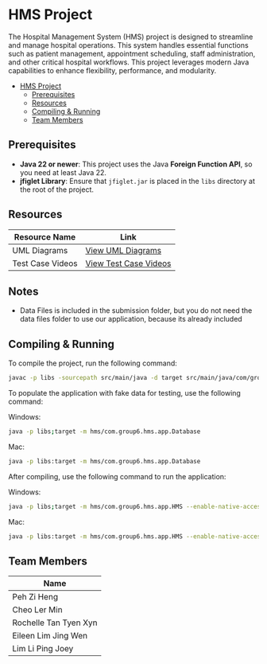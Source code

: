 
# HMS Project

The Hospital Management System (HMS) project is designed to streamline and manage hospital operations. 
This system handles essential functions such as patient management, appointment scheduling, staff administration,
and other critical hospital workflows. This project leverages modern Java capabilities to enhance flexibility, 
performance, and modularity.


<!-- TOC -->
* [HMS Project](#hms-project)
  * [Prerequisites](#prerequisites)
  * [Resources](#resources)
  * [Compiling & Running](#compiling--running)
  * [Team Members](#team-members)
<!-- TOC -->
## Prerequisites

- **Java 22 or newer**: This project uses the Java **Foreign Function API**, so you need at least Java 22.
- **jfiglet Library**: Ensure that `jfiglet.jar` is placed in the `libs` directory at the root of the project.

## Resources

| Resource Name    | Link                                                                                                             |
|------------------|------------------------------------------------------------------------------------------------------------------|
| UML Diagrams     | [View UML Diagrams](https://drive.google.com/drive/folders/1h7-biUokU041arcabtcZxpX8gxfnv2rH?usp=drive_link)     |
| Test Case Videos | [View Test Case Videos](https://drive.google.com/drive/folders/1EGRNOWcOczaYgVPRFSOOuMQgtG_wGtPK?usp=drive_link) |

## Notes
- Data Files is included in the submission folder, but you do not need the data files folder to use our application, because its already included

## Compiling & Running

To compile the project, run the following command:
```bash
javac -p libs -sourcepath src/main/java -d target src/main/java/com/group6/hms/app/*.java
```

To populate the application with fake data for testing, use the following command:

Windows:
```bash
java -p libs;target -m hms/com.group6.hms.app.Database
```
Mac:
```bash
java -p libs:target -m hms/com.group6.hms.app.Database
```


After compiling, use the following command to run the application:

Windows:
```bash
java -p libs;target -m hms/com.group6.hms.app.HMS --enable-native-access=hms
```
Mac:
```bash
java -p libs:target -m hms/com.group6.hms.app.HMS --enable-native-access=hms
```

## Team Members

| Name        |
|-------------|
| Peh Zi Heng |
|   Cheo Ler Min          |
|    Rochelle Tan Tyen Xyn         |
|     Eileen Lim Jing Wen        |
|     Lim Li Ping Joey        |
